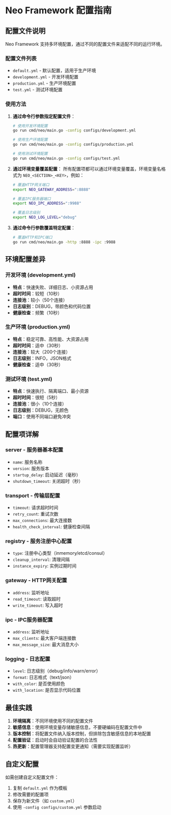 # Neo Framework 配置指南

## 配置文件说明

Neo Framework 支持多环境配置，通过不同的配置文件来适配不同的运行环境。

### 配置文件列表

- `default.yml` - 默认配置，适用于生产环境
- `development.yml` - 开发环境配置
- `production.yml` - 生产环境配置
- `test.yml` - 测试环境配置

### 使用方法

1. **通过命令行参数指定配置文件**：
   ```bash
   # 使用开发环境配置
   go run cmd/neo/main.go -config configs/development.yml
   
   # 使用生产环境配置
   go run cmd/neo/main.go -config configs/production.yml
   
   # 使用测试环境配置
   go run cmd/neo/main.go -config configs/test.yml
   ```

2. **通过环境变量覆盖配置**：
   所有配置项都可以通过环境变量覆盖，环境变量名格式为 `NEO_<SECTION>_<KEY>`，例如：
   ```bash
   # 覆盖HTTP网关端口
   export NEO_GATEWAY_ADDRESS=":8888"
   
   # 覆盖IPC服务器端口
   export NEO_IPC_ADDRESS=":9988"
   
   # 覆盖日志级别
   export NEO_LOG_LEVEL="debug"
   ```

3. **通过命令行参数覆盖特定配置**：
   ```bash
   # 覆盖HTTP和IPC端口
   go run cmd/neo/main.go -http :8888 -ipc :9988
   ```

## 环境配置差异

### 开发环境 (development.yml)
- **特点**：快速失败、详细日志、小资源占用
- **超时时间**：较短（10秒）
- **连接池**：较小（50个连接）
- **日志级别**：DEBUG，带颜色和代码位置
- **健康检查**：频繁（10秒）

### 生产环境 (production.yml)
- **特点**：稳定可靠、高性能、大资源占用
- **超时时间**：适中（30秒）
- **连接池**：较大（200个连接）
- **日志级别**：INFO，JSON格式
- **健康检查**：适中（30秒）

### 测试环境 (test.yml)
- **特点**：快速执行、隔离端口、最小资源
- **超时时间**：很短（5秒）
- **连接池**：很小（10个连接）
- **日志级别**：DEBUG，无颜色
- **端口**：使用不同端口避免冲突

## 配置项详解

### server - 服务器基本配置
- `name`: 服务名称
- `version`: 服务版本
- `startup_delay`: 启动延迟（毫秒）
- `shutdown_timeout`: 关闭超时（秒）

### transport - 传输层配置
- `timeout`: 请求超时时间
- `retry_count`: 重试次数
- `max_connections`: 最大连接数
- `health_check_interval`: 健康检查间隔

### registry - 服务注册中心配置
- `type`: 注册中心类型（inmemory/etcd/consul）
- `cleanup_interval`: 清理间隔
- `instance_expiry`: 实例过期时间

### gateway - HTTP网关配置
- `address`: 监听地址
- `read_timeout`: 读取超时
- `write_timeout`: 写入超时

### ipc - IPC服务器配置
- `address`: 监听地址
- `max_clients`: 最大客户端连接数
- `max_message_size`: 最大消息大小

### logging - 日志配置
- `level`: 日志级别（debug/info/warn/error）
- `format`: 日志格式（text/json）
- `with_color`: 是否使用颜色
- `with_location`: 是否显示代码位置

## 最佳实践

1. **环境隔离**：不同环境使用不同的配置文件
2. **敏感信息**：使用环境变量存储敏感信息，不要硬编码在配置文件中
3. **版本控制**：将配置文件纳入版本控制，但排除包含敏感信息的本地配置
4. **配置验证**：启动时会自动验证配置的合法性
5. **热更新**：配置管理器支持配置变更通知（需要实现配置监听）

## 自定义配置

如需创建自定义配置文件：

1. 复制 `default.yml` 作为模板
2. 修改需要的配置项
3. 保存为新文件（如 `custom.yml`）
4. 使用 `-config configs/custom.yml` 参数启动